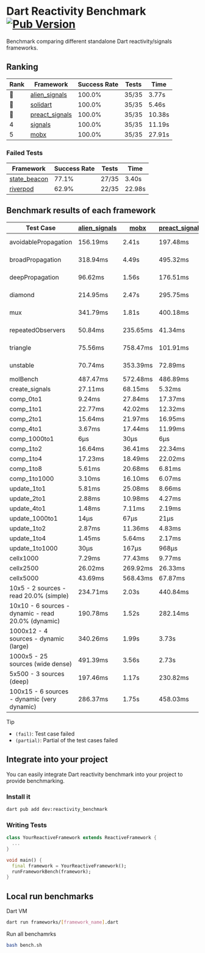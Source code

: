 # Dart Reactivity Benchmark [![Pub Version](https://img.shields.io/pub/v/reactivity_benchmark)](https://pub.dev/packages/reactivity_benchmark)

Benchmark comparing different standalone Dart reactivity/signals frameworks.

## Ranking

<!-- ranking start -->
| Rank | Framework | Success Rate | Tests | Time |
|------|-----------|--------------|-------|------|
| 🥇 | [alien_signals](https://github.com/medz/alien-signals-dart) | 100.0% | 35/35 | 3.77s |
| 🥈 | [solidart](https://github.com/nank1ro/solidart) | 100.0% | 35/35 | 5.46s |
| 🥉 | [preact_signals](https://pub.dev/packages/preact_signals) | 100.0% | 35/35 | 10.38s |
| 4 | [signals](https://github.com/rodydavis/signals.dart) | 100.0% | 35/35 | 11.19s |
| 5 | [mobx](https://github.com/mobxjs/mobx.dart) | 100.0% | 35/35 | 27.91s |

<!-- ranking end -->

### **Failed Tests**

<!-- fail start -->
| Framework | Success Rate | Tests | Time |
|-----------|--------------|-------|------|
| [state_beacon](https://github.com/jinyus/dart_beacon) | 77.1% | 27/35 | 3.40s |
| [riverpod](https://github.com/rrousselGit/riverpod) | 62.9% | 22/35 | 22.98s |

<!-- fail end -->

## Benchmark results of each framework

<!-- test-case start -->
| Test Case | [alien_signals](https://github.com/medz/alien-signals-dart) | [mobx](https://github.com/mobxjs/mobx.dart) | [preact_signals](https://pub.dev/packages/preact_signals) | [riverpod](https://github.com/rrousselGit/riverpod) | [signals](https://github.com/rodydavis/signals.dart) | [solidart](https://github.com/nank1ro/solidart) | [state_beacon](https://github.com/jinyus/dart_beacon) |
|---|---|---|---|---|---|---|---|
| avoidablePropagation | 156.19ms | 2.41s | 197.48ms | 1.40s | 214.73ms | 294.91ms | 151.06ms (fail) |
| broadPropagation | 318.94ms | 4.49s | 495.32ms | 83.52ms (fail) | 449.17ms | 528.91ms | 6.10ms (fail) |
| deepPropagation | 96.62ms | 1.56s | 176.51ms | 2.02s (fail) | 174.75ms | 169.79ms | 140.73ms (fail) |
| diamond | 214.95ms | 2.47s | 295.75ms | 2.68s (fail) | 279.96ms | 355.34ms | 182.47ms (fail) |
| mux | 341.79ms | 1.81s | 400.18ms | 588.18ms (fail) | 446.66ms | 443.22ms | 191.12ms (fail) |
| repeatedObservers | 50.84ms | 235.65ms | 41.34ms | 438.06ms (fail) | 45.24ms | 87.28ms | 52.83ms (fail) |
| triangle | 75.56ms | 758.47ms | 101.91ms | 956.93ms (fail) | 100.54ms | 115.77ms | 82.43ms (fail) |
| unstable | 70.74ms | 353.39ms | 72.89ms | 648.55ms (fail) | 79.17ms | 103.21ms | 338.15ms (fail) |
| molBench | 487.47ms | 572.48ms | 486.89ms | 12.62ms | 486.78ms | 500.94ms | 891μs |
| create_signals | 27.11ms | 68.15ms | 5.32ms | 25.31ms | 25.98ms | 53.28ms | 65.86ms |
| comp_0to1 | 9.24ms | 27.84ms | 17.37ms | 14.09ms | 11.81ms | 34.83ms | 60.39ms |
| comp_1to1 | 22.77ms | 42.02ms | 12.32ms | 22.65ms | 18.20ms | 40.87ms | 55.98ms |
| comp_2to1 | 15.64ms | 21.97ms | 16.95ms | 24.06ms | 9.32ms | 13.12ms | 36.59ms |
| comp_4to1 | 3.67ms | 17.44ms | 11.99ms | 4.96ms | 6.86ms | 29.38ms | 16.79ms |
| comp_1000to1 | 6μs | 30μs | 6μs | 3μs | 4μs | 20μs | 43μs |
| comp_1to2 | 16.64ms | 36.41ms | 22.34ms | 13.14ms | 13.24ms | 34.40ms | 46.45ms |
| comp_1to4 | 17.23ms | 18.49ms | 22.02ms | 22.31ms | 10.64ms | 30.60ms | 45.06ms |
| comp_1to8 | 5.61ms | 20.68ms | 6.81ms | 5.10ms | 6.37ms | 17.42ms | 44.04ms |
| comp_1to1000 | 3.10ms | 16.10ms | 6.07ms | 4.10ms | 4.25ms | 15.89ms | 40.30ms |
| update_1to1 | 5.81ms | 25.08ms | 8.66ms | 85.51ms | 9.00ms | 15.60ms | 5.65ms |
| update_2to1 | 2.88ms | 10.98ms | 4.27ms | 42.39ms | 4.50ms | 7.68ms | 2.83ms |
| update_4to1 | 1.48ms | 7.11ms | 2.19ms | 21.18ms | 2.27ms | 3.83ms | 1.43ms |
| update_1000to1 | 14μs | 67μs | 21μs | 192μs | 22μs | 38μs | 14μs |
| update_1to2 | 2.87ms | 11.36ms | 4.83ms | 42.16ms | 6.38ms | 7.66ms | 2.89ms |
| update_1to4 | 1.45ms | 5.64ms | 2.17ms | 20.15ms | 2.26ms | 3.85ms | 1.46ms |
| update_1to1000 | 30μs | 167μs | 968μs | 144μs | 41μs | 169μs | 391μs |
| cellx1000 | 7.29ms | 77.43ms | 9.77ms | N/A | 9.69ms | 11.30ms | 5.25ms |
| cellx2500 | 26.02ms | 269.92ms | 26.33ms | N/A | 31.50ms | 31.58ms | 23.26ms |
| cellx5000 | 43.69ms | 568.43ms | 67.87ms | N/A | 62.02ms | 76.03ms | 63.08ms |
| 10x5 - 2 sources - read 20.0% (simple) | 234.71ms | 2.03s | 440.84ms | 2.37s | 517.05ms | 357.23ms | 236.88ms |
| 10x10 - 6 sources - dynamic - read 20.0% (dynamic) | 190.78ms | 1.52s | 282.14ms | 1.50s (partial) | 278.88ms | 250.51ms | 201.53ms |
| 1000x12 - 4 sources - dynamic (large) | 340.26ms | 1.99s | 3.73s | 2.54s (partial) | 3.76s | 462.63ms | 339.86ms |
| 1000x5 - 25 sources (wide dense) | 491.39ms | 3.56s | 2.73s | 4.20s | 3.42s | 715.71ms | 499.74ms |
| 5x500 - 3 sources (deep) | 197.46ms | 1.17s | 230.82ms | 1.41s | 226.87ms | 268.98ms | 203.65ms |
| 100x15 - 6 sources - dynamic (very dynamic) | 286.37ms | 1.75s | 458.03ms | 1.78s (partial) | 477.68ms | 379.37ms | 258.89ms |

<!-- test-case end -->

> [!TIP]
> - `(fail)`: Test case failed
> - `(partial)`: Partial of the test cases failed

## Integrate into your project

You can easily integrate Dart reactivity benchmark into your project to provide benchmarking.

### Install it

```bash
dart pub add dev:reactivity_benchmark
```

### Writing Tests

```dart
class YourReactiveFramework extends ReactiveFramework {
  ...
}

void main() {
  final framework = YourReactiveFramework();
  runFrameworkBench(framework);
}
```

## Local run benchmarks

Dart VM
```bash
dart run frameworks/[framework_name].dart
```

Run all benchamrks
```bash
bash bench.sh
```
